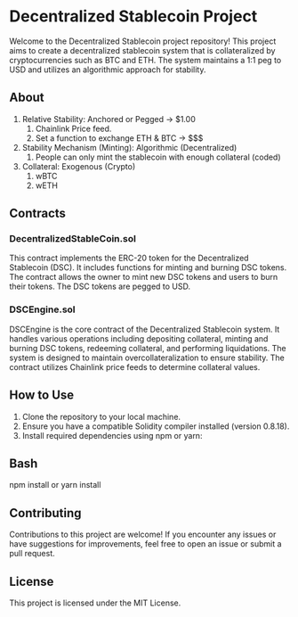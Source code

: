 # Decentralized Stablecoin Project

Welcome to the Decentralized Stablecoin project repository! This project aims to create a decentralized stablecoin system that is collateralized by cryptocurrencies such as BTC and ETH. The system maintains a 1:1 peg to USD and utilizes an algorithmic approach for stability.

## About

1. Relative Stability: Anchored or Pegged -> $1.00
   1. Chainlink Price feed.
   2. Set a function to exchange ETH & BTC -> $$$
2. Stability Mechanism (Minting): Algorithmic (Decentralized)
   1. People can only mint the stablecoin with enough collateral (coded)
3. Collateral: Exogenous (Crypto)
   1. wBTC
   2. wETH

## Contracts

### DecentralizedStableCoin.sol

This contract implements the ERC-20 token for the Decentralized Stablecoin (DSC). It includes functions for minting and burning DSC tokens. The contract allows the owner to mint new DSC tokens and users to burn their tokens. The DSC tokens are pegged to USD.

### DSCEngine.sol

DSCEngine is the core contract of the Decentralized Stablecoin system. It handles various operations including depositing collateral, minting and burning DSC tokens, redeeming collateral, and performing liquidations. The system is designed to maintain overcollateralization to ensure stability. The contract utilizes Chainlink price feeds to determine collateral values.

## How to Use

1. Clone the repository to your local machine.
2. Ensure you have a compatible Solidity compiler installed (version 0.8.18).
3. Install required dependencies using npm or yarn:

## Bash
npm install
 or
yarn install

## Contributing

Contributions to this project are welcome! If you encounter any issues or have suggestions for improvements, feel free to open an issue or submit a pull request.

## License

This project is licensed under the MIT License. 

